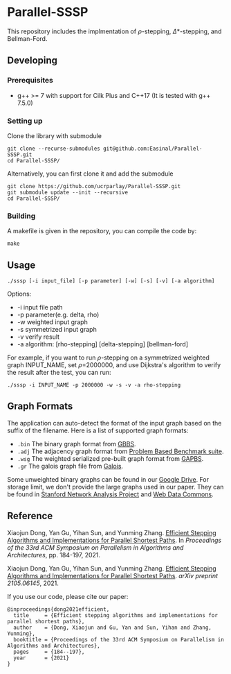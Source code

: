 Parallel-SSSP 
====================== 

This repository includes the implmentation of $\rho$-stepping, $\Delta$\*-stepping, and Bellman-Ford. 

## Developing 

### Prerequisites 
* g++ &gt;= 7 with support for Cilk Plus and C++17 (It is tested with g++ 7.5.0) 

### Setting up 
Clone the library with submodule 
```shell
git clone --recurse-submodules git@github.com:Easinal/Parallel-SSSP.git
cd Parallel-SSSP/ 
```

Alternatively, you can first clone it and add the submodule 
```shell
git clone https://github.com/ucrparlay/Parallel-SSSP.git 
git submodule update --init --recursive 
cd Parallel-SSSP/ 
```

### Building
A makefile is given in the repository, you can compile the code by: 
```shell
make 
```

## Usage
```shell
./sssp [-i input_file] [-p parameter] [-w] [-s] [-v] [-a algorithm] 
```
Options: 
* -i input file path 
* -p parameter(e.g. delta, rho) 
* -w weighted input graph 
* -s symmetrized input graph 
* -v verify result 
* -a algorithm: [rho-stepping] [delta-stepping] [bellman-ford] 

For example, if you want to run $\rho$-stepping on a symmetrized weighted graph INPUT_NAME, set
$\rho$=2000000, and use Dijkstra's algorithm to verify the result after the test, you can run: 
```shell
./sssp -i INPUT_NAME -p 2000000 -w -s -v -a rho-stepping
```
## Graph Formats
The application can auto-detect the format of the input graph based on the suffix of the filename. Here is a list of supported graph formats: 
+ `.bin` The binary graph format from [GBBS](https://github.com/ParAlg/gbbs). 
+ `.adj` The adjacency graph format from [Problem Based Benchmark suite](http://www.cs.cmu.edu/~pbbs/benchmarks/graphIO.html). 
+ `.wsg` The weighted serialized pre-built graph format from [GAPBS](https://github.com/sbeamer/gapbs). 
+ `.gr` The galois graph file from [Galois](https://github.com/IntelligentSoftwareSystems/Galois). 

Some unweighted binary graphs can be found in our [Google Drive](https://drive.google.com/drive/u/3/folders/1ZuhfaLmdL-EyOiWYqZGD1rOy_oSFRWe4). For storage limit, we don't provide the large graphs used in our paper. They can be found in [Stanford Network Analysis Project](http://snap.stanford.edu/) and [Web Data Commons](http://webdatacommons.org/hyperlinkgraph/). 

## Reference 
Xiaojun Dong, Yan Gu, Yihan Sun, and Yunming Zhang. [Efficient Stepping Algorithms and Implementations for Parallel Shortest Paths](https://dl.acm.org/doi/10.1145/3409964.3461782). In *Proceedings of the 33rd ACM Symposium on Parallelism in Algorithms and Architectures*, pp. 184-197, 2021. 

Xiaojun Dong, Yan Gu, Yihan Sun, and Yunming Zhang. [Efficient Stepping Algorithms and Implementations for Parallel Shortest Paths](https://arxiv.org/abs/2105.06145). *arXiv preprint 2105.06145*, 2021. 

If you use our code, please cite our paper:
```
@inproceedings{dong2021efficient,
  title     = {Efficient stepping algorithms and implementations for parallel shortest paths},
  author    = {Dong, Xiaojun and Gu, Yan and Sun, Yihan and Zhang, Yunming},
  booktitle = {Proceedings of the 33rd ACM Symposium on Parallelism in Algorithms and Architectures},
  pages     = {184--197},
  year      = {2021}
}
```
